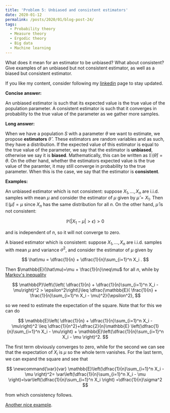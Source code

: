 ```yaml
---
title: 'Problem 5: Unbiased and consistent estimators'
date: 2020-01-12
permalink: /posts/2020/01/blog-post-24/
tags:
  - Probability theory
  - Measure theory
  - Ergodic theory
  - Big data
  - Machine learning
---
```

What does it mean for an estimator to be unbiased? What about consistent? Give examples of an unbiased but not consistent estimator, as well as a biased but consistent estimator.

If you like my content, consider following my [linkedin](https://www.linkedin.com/in/felperez/) page to stay updated.

**Concise answer:**

An unbiased estimator is such that its expected value is the true value of the population parameter. A consistent estimator is such that it converges in probability to the true value of the parameter as we gather more samples.

**Long answer:**

When we have a population $S$ with a parameter $\theta$ we want to estimate, we propose **estimators** $\hat\theta$ . These estimators are random variables and as such, they have a distribution. If the expected value of this estimator is equal to the true value of the parameter, we say that the estimator is **unbiased**, otherwise we say it is **biased**. Mathematically, this can be written as $\mathbb{E}(\hat\theta)=\theta$. On the other hand, whether the estimators expected value is the true value of the paramter, it may still converge in probability to the true parameter. When this is the case, we say that the estimator is **consistent**.

**Examples:**

An unbiased estimator which is not consistent: suppose $X_1,\dots,X_n$ are i.i.d. samples with mean $\mu$ and consider the estimator of $\mu$ given by $\hat\mu = X_1$. Then $\mathbb{E}(\hat\mu) =\mu$ since $X_n$ has the same distribution for all $n$. On the other hand, $\hat\mu$ is not consistent:

$$
\mathbb{P}(|X_1 - \mu| > \epsilon) > 0
$$

and is independent of $n$, so it will not converge to zero.

A biased estimator which is consistent: suppose $X_1,\dots,X_n$ are i.i.d. samples with mean $\mu$ and variance $\sigma^2$, and consider the estimator of $\mu$ given by

$$
\hat\mu = \dfrac{1}{n} + \dfrac{1}{n}\sum_{i=1}^n X_i .
$$

Then $\mathbb{E}(\hat\mu)=\mu + \frac{1}{n}\neq\mu$ for all $n$, while by [Markov's inequality](https://en.wikipedia.org/wiki/Markov's_inequality)

$$
\mathbb{P}\left\{\left( \dfrac{1}{n} + \dfrac{1}{n}\sum_{i=1}^n X_i  - \mu\right)^2 > \epsilon^2\right\}\leq \dfrac{\mathbb{E}( \frac{1}{n} + \frac{1}{n}\sum_{i=1}^n X_i  - \mu)^2}{\epsilon^2},
$$

so we need to estimate the expectation of the square. Note that for this we can do

$$
\mathbb{E}\left( \dfrac{1}{n} + \dfrac{1}{n}\sum_{i=1}^n X_i  - \mu\right)^2 \leq \dfrac{1}{n^2}+\dfrac{2}{n}\mathbb{E} \left(\dfrac{1}{n}\sum_{i=1}^n X_i  - \mu\right) + \mathbb{E}\left(\dfrac{1}{n}\sum_{i=1}^n X_i  - \mu \right)^2.
$$

The first term obviously converges to zero, while for the second we can see that the expectation of $X_i$ is $\mu$ so the whole term vanishes. For the last term, we can expand the square and see that

$$
\newcommand{\var}{var}
\mathbb{E}\left(\dfrac{1}{n}\sum_{i=1}^n X_i  - \mu \right)^2= \var\left(\dfrac{1}{n}\sum_{i=1}^n X_i  - \mu \right)=\var\left(\dfrac{1}{n}\sum_{i=1}^n X_i  \right) =\dfrac{1}{n}\sigma^2
$$

from which consistency follows.

[Another nice example](https://stats.stackexchange.com/questions/303398/smarter-example-of-biased-but-consistent-estimator).
